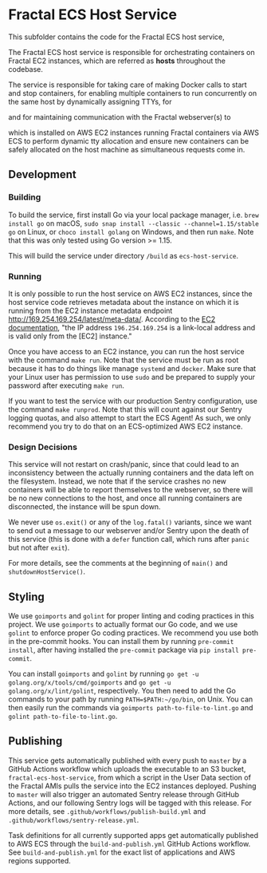 # Fractal ECS Host Service




This subfolder contains the code for the Fractal ECS host service, 




The Fractal ECS host service is responsible for orchestrating containers on Fractal EC2 instances, which are referred as **hosts** throughout the codebase. 

The service is responsible for taking care of making Docker calls to start and stop containers, for enabling multiple containers to run concurrently on the same host by dynamically assigning TTYs, for

and for maintaining communication with the Fractal webserver(s) to 





which is installed on AWS EC2 instances running Fractal containers via AWS ECS to perform dynamic tty allocation and ensure new containers can be safely allocated on the host machine as simultaneous requests come in.




## Development

### Building

To build the service, first install Go via your local package manager, i.e. `brew install go` on macOS, `sudo snap install --classic --channel=1.15/stable go` on Linux, or `choco install golang` on Windows, and then run `make`. Note that this was only tested using Go version >= 1.15.

This will build the service under directory `/build` as `ecs-host-service`.

### Running

It is only possible to run the host service on AWS EC2 instances, since the host service code retrieves metadata about the instance on which it is running from the EC2 instance metadata endpoint <http://169.254.169.254/latest/meta-data/>. According to the [EC2 documentation](https://docs.aws.amazon.com/AWSEC2/latest/UserGuide/instancedata-data-retrieval.html), "the IP address `196.254.169.254` is a link-local address and is valid only from the [EC2] instance."






Once you have access to an EC2 instance, you can run the host service with the command `make run`. Note that the service must be run as root because it has to do things like manage `systemd` and `docker`. Make sure that your Linux user has permission to use `sudo` and be prepared to supply your password after executing `make run`.

If you want to test the service with our production Sentry configuration, use the command `make runprod`. Note that this will count against our Sentry logging quotas, and also attempt to start the ECS Agent! As such, we only recommend you try to do that on an ECS-optimized AWS EC2 instance.

### Design Decisions

This service will not restart on crash/panic, since that could lead to an inconsistency between the actually running containers and the data left on the filesystem. Instead, we note that if the service crashes no new containers will be able to report themselves to the webserver, so there will be no new connections to the host, and once all running containers are disconnected, the instance will be spun down.

We never use `os.exit()` or any of the `log.fatal()` variants, since we want to send out a message to our webserver and/or Sentry upon the death of this service (this is done with a `defer` function call, which runs after `panic` but not after `exit`).

For more details, see the comments at the beginning of `main()` and `shutdownHostService()`.

## Styling

We use `goimports` and `golint` for proper linting and coding practices in this project. We use `goimports` to actually format our Go code, and we use `golint` to enforce proper Go coding practices. We recommend you use both in the pre-commit hooks. You can install them by running `pre-commit install`, after having installed the `pre-commit` package via `pip install pre-commit`.

You can install `goimports` and `golint` by running `go get -u golang.org/x/tools/cmd/goimports` and `go get -u golang.org/x/lint/golint`, respectively. You then need to add the Go commands to your path by running `PATH=$PATH:~/go/bin`, on Unix. You can then easily run the commands via `goimports path-to-file-to-lint.go` and `golint path-to-file-to-lint.go`.






## Publishing

This service gets automatically published with every push to `master` by a GitHub Actions workflow which uploads the executable to an S3 bucket, `fractal-ecs-host-service`, from which a script in the User Data section of the Fractal AMIs pulls the service into the EC2 instances deployed. Pushing to `master` will also trigger an automated Sentry release through GitHub Actions, and our following Sentry logs will be tagged with this release. For more details, see `.github/workflows/publish-build.yml` and `.github/workflows/sentry-release.yml`.



Task definitions for all currently supported apps get automatically published to AWS ECS through the `build-and-publish.yml` GitHub Actions workflow. See `build-and-publish.yml` for the exact list of applications and AWS regions supported.



